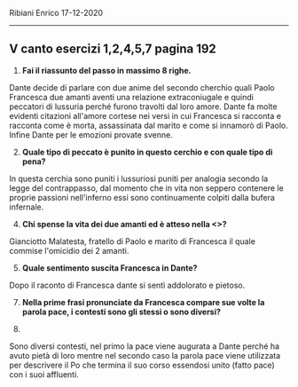 Ribiani Enrico 17-12-2020

----

## V canto esercizi 1,2,4,5,7 pagina 192

1. **Fai il riassunto del passo in massimo 8 righe.**

Dante decide di parlare con due anime del secondo cherchio quali Paolo Francesca due amanti aventi una relazione extraconiugale e quindi peccatori di lussuria perché furono travolti dal loro amore. Dante fa molte evidenti citazioni all'amore cortese nei versi in cui Francesca si racconta e racconta come è morta, assassinata dal marito e come si innamorò di Paolo. Infine Dante per le emozioni provate svenne.

2. **Quale tipo di peccato è punito in questo cerchio e con quale tipo di pena?**

In questa cerchia sono puniti i lussuriosi puniti per analogia secondo la legge del contrappasso, dal momento che in vita non seppero contenere le proprie passioni  nell'inferno essi sono continuamente colpiti dalla bufera infernale.

4. **Chi spense la vita dei due amanti ed è atteso nella <<caina>>?**

Gianciotto Malatesta, fratello di Paolo e marito di Francesca il quale commise  l'omicidio dei 2 amanti.

5. **Quale sentimento suscita Francesca in Dante?**

Dopo il raconto di Francesca dante si sentì addolorato e pietoso.

7. **Nella prime frasi pronunciate da Francesca compare sue volte la parola pace, i contesti sono gli stessi o sono diversi?**

8. 

Sono diversi contesti, nel primo la pace viene augurata a Dante perché ha avuto pietà di loro mentre nel secondo caso la parola pace viene utilizzata per descrivere il Po che termina il suo corso essendosi unito (fatto pace) con i suoi affluenti.
